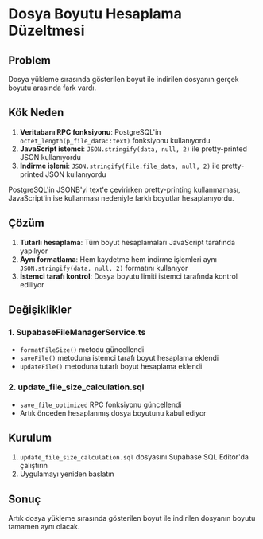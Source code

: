 # Dosya Boyutu Hesaplama Düzeltmesi

## Problem

Dosya yükleme sırasında gösterilen boyut ile indirilen dosyanın gerçek boyutu arasında fark vardı.

## Kök Neden

1. **Veritabanı RPC fonksiyonu**: PostgreSQL'in `octet_length(p_file_data::text)` fonksiyonu kullanıyordu
2. **JavaScript istemci**: `JSON.stringify(data, null, 2)` ile pretty-printed JSON kullanıyordu
3. **İndirme işlemi**: `JSON.stringify(file.file_data, null, 2)` ile pretty-printed JSON kullanıyordu

PostgreSQL'in JSONB'yi text'e çevirirken pretty-printing kullanmaması, JavaScript'in ise kullanması nedeniyle farklı boyutlar hesaplanıyordu.

## Çözüm

1. **Tutarlı hesaplama**: Tüm boyut hesaplamaları JavaScript tarafında yapılıyor
2. **Aynı formatlama**: Hem kaydetme hem indirme işlemleri aynı `JSON.stringify(data, null, 2)` formatını kullanıyor
3. **İstemci tarafı kontrol**: Dosya boyutu limiti istemci tarafında kontrol ediliyor

## Değişiklikler

### 1. SupabaseFileManagerService.ts

- `formatFileSize()` metodu güncellendi
- `saveFile()` metoduna istemci tarafı boyut hesaplama eklendi
- `updateFile()` metoduna tutarlı boyut hesaplama eklendi

### 2. update_file_size_calculation.sql

- `save_file_optimized` RPC fonksiyonu güncellendi
- Artık önceden hesaplanmış dosya boyutunu kabul ediyor

## Kurulum

1. `update_file_size_calculation.sql` dosyasını Supabase SQL Editor'da çalıştırın
2. Uygulamayı yeniden başlatın

## Sonuç

Artık dosya yükleme sırasında gösterilen boyut ile indirilen dosyanın boyutu tamamen aynı olacak.
